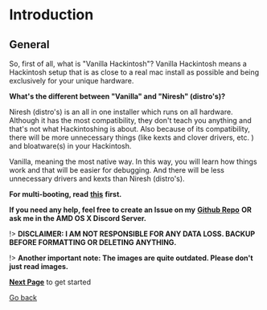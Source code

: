 # Introduction

## General

So, first of all, what is "Vanilla Hackintosh"? Vanilla Hackintosh means a Hackintosh setup that is as close to a real mac install as possible and being exclusively for your unique hardware.

**What's the different between "Vanilla" and "Niresh" \(distro's\)?**

Niresh \(distro's\) is an all in one installer which runs on all hardware. Although it has the most compatibility, they don't teach you anything and that's not what Hackintoshing is about. Also because of its compatibility, there will be more unnecessary things \(like kexts and clover drivers, etc. \) and bloatware\(s\) in your Hackintosh.

Vanilla, meaning the most native way. In this way, you will learn how things work and that will be easier for debugging. And there will be less unnecessary drivers and kexts than Niresh \(distro's\).

**For multi-booting, read** [**this**](https://hackintosh-multiboot.gitbook.io/hackintosh-multiboot/) **first.**

**If you need any help, feel free to create an Issue on my** [**Github Repo**](https://github.com/doesprintfwork/Intel-AMD-Hackintosh-Guide) **OR ask me in the AMD OS X Discord Server.**

!> **DISCLAIMER: I AM NOT RESPONSIBLE FOR ANY DATA LOSS. BACKUP BEFORE FORMATTING OR DELETING ANYTHING.**

!> **Another important note: The images are quite outdated. Please don't just read images.**

[**Next Page**](../../get-started/prerequisites/) to get started

<a href="#" onclick="window.history.back()">Go back</a>